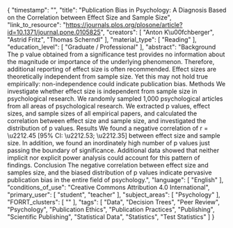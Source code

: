 {
    "timestamp": "",
    "title": "Publication Bias in Psychology: A Diagnosis Based on the Correlation between Effect Size and Sample Size",
    "link_to_resource": "https://journals.plos.org/plosone/article?id=10.1371/journal.pone.0105825",
    "creators": [
        "Anton K\u00fchberger",
        "Astrid Fritz",
        "Thomas Scherndl"
    ],
    "material_type": [
        "Reading"
    ],
    "education_level": [
        "Graduate / Professional"
    ],
    "abstract": "Background The p value obtained from a significance test provides no information about the magnitude or importance of the underlying phenomenon. Therefore, additional reporting of effect size is often recommended. Effect sizes are theoretically independent from sample size. Yet this may not hold true empirically: non-independence could indicate publication bias. Methods We investigate whether effect size is independent from sample size in psychological research. We randomly sampled 1,000 psychological articles from all areas of psychological research. We extracted p values, effect sizes, and sample sizes of all empirical papers, and calculated the correlation between effect size and sample size, and investigated the distribution of p values. Results We found a negative correlation of r = \u2212.45 [95% CI: \u2212.53; \u2212.35] between effect size and sample size. In addition, we found an inordinately high number of p values just passing the boundary of significance. Additional data showed that neither implicit nor explicit power analysis could account for this pattern of findings. Conclusion The negative correlation between effect size and samples size, and the biased distribution of p values indicate pervasive publication bias in the entire field of psychology.",
    "language": [
        "English"
    ],
    "conditions_of_use": "Creative Commons Attribution 4.0 International",
    "primary_user": [
        "student",
        "teacher"
    ],
    "subject_areas": [
        "Psychology"
    ],
    "FORRT_clusters": [
        ""
    ],
    "tags": [
        "Data",
        "Decision Trees",
        "Peer Review",
        "Psychology",
        "Publication Ethics",
        "Publication Practices",
        "Publishing",
        "Scientific Publishing",
        "Statistical Data",
        "Statistics",
        "Test Statistics"
    ]
}